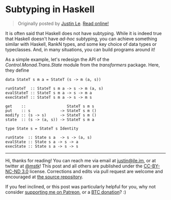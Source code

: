 Subtyping in Haskell
====================

> Originally posted by [Justin Le](https://blog.jle.im/).
> [Read online!](https://blog.jle.im/entry/subtyping-in-haskell.html)

It is often said that Haskell does not have subtyping. While it is indeed true
that Haskell doesn't have *ad-hoc* subtyping, you can achieve something similar
with Haskell, RankN types, and some key choice of data types or typeclasses.
And, in many situations, you can build programs around it!

As a simple example, let's redesign the API of the *Control.Monad.Trans.State*
module from the *transformers* package. Here, they define

``` {.haskell}
data StateT s m a = StateT (s -> m (a, s))

runStateT  :: StateT s m a -> s -> m (a, s)
evalStateT :: StateT s m a -> s -> m a
execStateT :: StateT s m a -> s -> m s

get    ::                  StateT s m s
put    :: s             -> StateT s m ()
modify :: (s -> s)      -> StateT s m ()
state  :: (s -> (a, s)) -> StateT s m a

type State s = StateT s Identity

runState  :: State s a  -> s -> (a, s)
evalState :: State s a -> s -> a
execState :: State s a -> s -> s
```

---------

Hi, thanks for reading! You can reach me via email at <justin@jle.im>, or at
twitter at [\@mstk](https://twitter.com/mstk)! This post and all others are
published under the [CC-BY-NC-ND
3.0](https://creativecommons.org/licenses/by-nc-nd/3.0/) license. Corrections
and edits via pull request are welcome and encouraged at [the source
repository](https://github.com/mstksg/inCode).

If you feel inclined, or this post was particularly helpful for you, why not
consider [supporting me on Patreon](https://www.patreon.com/justinle), or a [BTC
donation](bitcoin:3D7rmAYgbDnp4gp4rf22THsGt74fNucPDU)? :)
